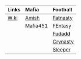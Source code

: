 | **Links** | **Mafia** | **Football** |
| :--- | :--- | :--- |
| [Wiki](http://darkusblack.com/wiki/index.php?title=User:Cactus) | [Amish](http://glb.warriorgeneral.com/game/forum_thread_list.pl?forum_id=16998) | [Fatnasty](http://games.espn.com/ffl/leagueoffice?leagueId=351425) |
| | [Mafia451](https://forum.mafia451.com/u/cactus/notifications) | [FEntasy](https://football.fantasysports.yahoo.com/f1/695593) |
| | | [Fudadd](https://football.fantasysports.yahoo.com/f1/425253) |
| | | [Crynasty](https://www.fleaflicker.com/nfl/leagues/187791) |
| | | [Sleeper](https://sleeper.app/leagues/475184571319578624) |


